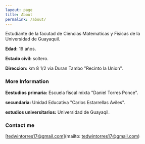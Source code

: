 ```yaml
---
layout: page
title: About
permalink: /about/
---
```


Estudiante de la facutad de Ciencias Matematicas y Fisicas de la Universidad de Guayaquil.

**Edad:** 19 años.

**Estado civil:** soltero.

**Direccion:** km 8 1/2 via Duran Tambo "Recinto la Union".



### More Information

**Eestudios**
**primaria:** Escuela fiscal mixta "Daniel Torres Ponce".

**secundaria:** Unidad Educativa "Carlos Estarrellas Aviles".

**estudios universitarios:** Universidad de Guayaqil.

### Contact me

[tedwintorres17@gmail.com](mailto: tedwintorres17@gmail.com)
